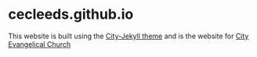 # cecleeds.github.io
This website is built using the [City-Jekyll theme](https://github.com/woodcock3/city-jekyll) and is the website for [City Evangelical Church](https://cecleeds.co.uk/)
